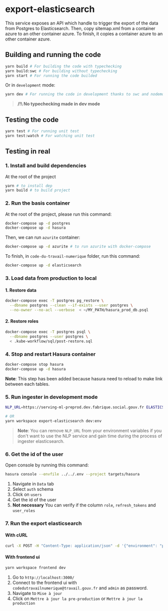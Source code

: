 # export-elasticsearch

This service exposes an API which handle to trigger the export of the data from Postgres to Elasticsearch. Then, copy sitemap.xml from a container azure to an other container azure. To finish, it copies a container azure to an other container azure.

## Building and running the code

```sh
yarn build # For building the code with typechecking
yarn build:swc # For building without typechecking
yarn start # For running the code builded
```

Or in `development` mode:

```sh
yarn dev # For running the code in development thanks to swc and nodemon
```

> **/!\ No typechecking made in dev mode**

## Testing the code

```sh
yarn test # For running unit test
yarn test:watch # For watching unit test
```

## Testing in real

### 1. Install and build dependencies

At the root of the project

```sh
yarn # to install dep
yarn build # to build project
```

### 2. Run the basis container

At the root of the project, please run this command:

```sh
docker-compose up -d postgres
docker-compose up -d hasura
```

Then, we can run `azurite` container:

```sh
docker-compose up -d azurite # to run azurite with docker-compose
```

To finish, in `code-du-travail-numerique` folder, run this command:

```sh
docker-compose up -d elasticsearch
```

### 3. Load data from production to local

#### 1. Restore data

```sh
docker-compose exec -T postgres pg_restore \
  --dbname postgres --clean --if-exists --user postgres \
  --no-owner --no-acl --verbose  < ~/MY_PATH/hasura_prod_db.psql
```

#### 2. Restore roles

```sh
docker-compose exec -T postgres psql \
  --dbname postgres --user postgres \
  < .kube-workflow/sql/post-restore.sql
```

### 4. Stop and restart Hasura container

```sh
docker-compose stop hasura
docker-compose up -d hasura
```

**Note**: This step has been added because hasura need to reload to make link between each tables.

### 5. Run ingester in development mode

```sh
NLP_URL=https://serving-ml-preprod.dev.fabrique.social.gouv.fr ELASTICSEARCH_URL_PREPROD="http://localhost:9200" ELASTICSEARCH_URL_PROD="http://localhost:9200" AZ_ACCOUNT_KEY_FROM="Eby8vdM02xNOcqFlqUwJPLlmEtlCDXJ1OUzFT50uSRZ6IFsuFq2UVErCz4I6tq/K1SZFPTOtr/KBHBeksoGMGw==" AZ_ACCOUNT_NAME_FROM="devstoreaccount1" AZ_URL_FROM="http://localhost:11000/devstoreaccount1" AZ_ACCOUNT_KEY_TO="Eby8vdM02xNOcqFlqUwJPLlmEtlCDXJ1OUzFT50uSRZ6IFsuFq2UVErCz4I6tq/K1SZFPTOtr/KBHBeksoGMGw==" AZ_ACCOUNT_NAME_TO="devstoreaccount1" AZ_URL_TO="http://localhost:11000/devstoreaccount1" SITEMAP_DESTINATION_CONTAINER="sitemap" SITEMAP_DESTINATION_NAME="sitemap.xml" SITEMAP_ENDPOINT="http://localhost:3000/api/sitemap" CDTN_ADMIN_ENDPOINT="http://localhost:8080/v1/graphql" SOURCE_CONTAINER_COPY="sitemap" DESTINATION_CONTAINER_COPY="testcopy" ELASTICSEARCH_INDEX_PREPROD="cdtn-v2" ELASTICSEARCH_INDEX_PROD="cdtn-v2" yarn workspace export-elasticsearch dev

# OR
yarn workspace export-elasticsearch dev:env
```

> **Note**: You can remove `NLP_URL` from your environment variables if you don't want to use the NLP service and gain time during the process of ingester elasticsearch.

### 6. Get the id of the user

Open console by running this command:

```sh
hasura console --envfile ../../.env --project targets/hasura
```

1. Navigate in `Data` tab
2. Select `auth` schema
3. Click on `users`
4. Get the id of the user
5. **Not necessary** You can verify if the column `role`, `refresh_tokens` and `user_roles`

### 7. Run the export elasticsearch

#### With cURL

```sh
curl -X POST -H "Content-Type: application/json" -d '{"environment": "preproduction", "userId": "XXXXXXX-XXXX-XXX-XXX-XXXXXXXXXX"}' http://localhost:8787/export # thanks to id of the user found
```

#### With frontend ui

```sh
yarn workspace frontend dev
```

1. Go to `http://localhost:3000/`
2. Connect to the frontend ui with `codedutravailnumerique@travail.gouv.fr` and `admin` as password.
3. Navigate to `Mise à jour`
4. Click on `Mettre à jour la pre-production` or `Mettre à jour la production`
